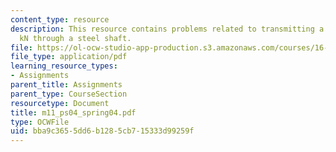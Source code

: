 ```yaml
---
content_type: resource
description: This resource contains problems related to transmitting a torque of 200
  kN through a steel shaft.
file: https://ol-ocw-studio-app-production.s3.amazonaws.com/courses/16-01-unified-engineering-i-ii-iii-iv-fall-2005-spring-2006/bba9c3655dd6b1285cb715333d99259f_m11_ps04_spring04.pdf
file_type: application/pdf
learning_resource_types:
- Assignments
parent_title: Assignments
parent_type: CourseSection
resourcetype: Document
title: m11_ps04_spring04.pdf
type: OCWFile
uid: bba9c365-5dd6-b128-5cb7-15333d99259f
---
```

